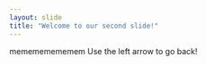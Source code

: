 ```yaml
---
layout: slide
title: "Welcome to our second slide!"
---
```

memememememem
Use the left arrow to go back!
